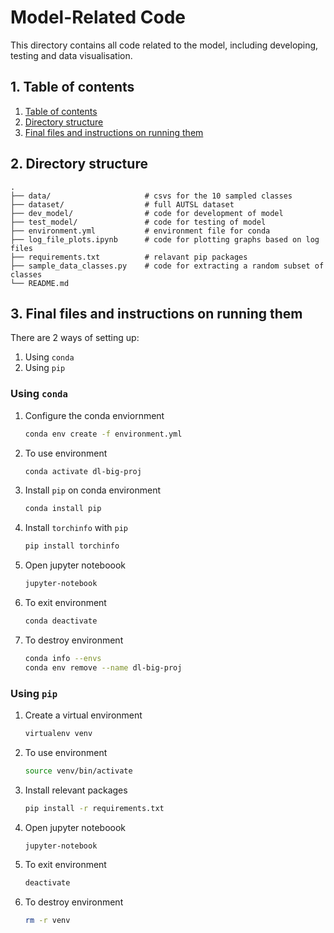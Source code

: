# Model-Related Code

This directory contains all code related to the model, including developing, testing and data visualisation.

## 1. Table of contents <a name="TOC"></a>

1. [Table of contents](#TOC)
2. [Directory structure](#DS)
3. [Final files and instructions on running them](#INSTRUCTIONS)

## 2. Directory structure <a name="DS"></a>

```utf-8
.
├── data/                     # csvs for the 10 sampled classes
├── dataset/                  # full AUTSL dataset
├── dev_model/                # code for development of model
├── test_model/               # code for testing of model
├── environment.yml           # environment file for conda
├── log_file_plots.ipynb      # code for plotting graphs based on log files
├── requirements.txt          # relavant pip packages
├── sample_data_classes.py    # code for extracting a random subset of classes
└── README.md
```

## 3. Final files and instructions on running them <a name="INSTRUCTIONS"></a>

There are 2 ways of setting up:

1. Using `conda`
2. Using `pip`

### Using `conda`

1. Configure the conda enviornment
   ```bash
   conda env create -f environment.yml
   ```
2. To use environment
   ```bash
   conda activate dl-big-proj
   ```
3. Install `pip` on conda environment
   ```bash
   conda install pip
   ```
4. Install `torchinfo` with `pip`
   ```bash
   pip install torchinfo
   ```
5. Open jupyter noteboook
   ```bash
   jupyter-notebook
   ```
6. To exit environment
   ```bash
   conda deactivate
   ```
7. To destroy environment
   ```bash
   conda info --envs
   conda env remove --name dl-big-proj
   ```

### Using `pip`

1. Create a virtual environment
   ```bash
   virtualenv venv
   ```
2. To use environment
   ```bash
   source venv/bin/activate
   ```
3. Install relevant packages
   ```bash
   pip install -r requirements.txt
   ```
4. Open jupyter noteboook
   ```bash
   jupyter-notebook
   ```
5. To exit environment
   ```bash
   deactivate
   ```
6. To destroy environment
   ```bash
   rm -r venv
   ```
